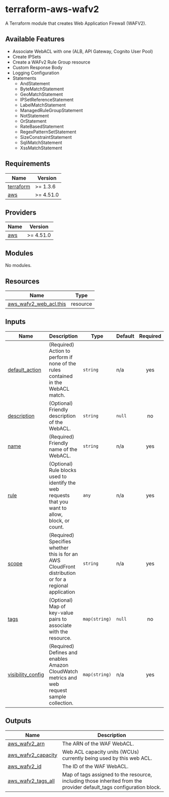# terraform-aws-wafv2

A Terraform module that creates Web Application Firewall (WAFV2).

## Available Features

- Associate WebACL with one (ALB, API Gateway, Cognito User Pool)
- Create IPSets
- Create a WAFv2 Rule Group resource
- Custom Response Body
- Logging Configuration
- Statements
  - AndStatement
  - ByteMatchStatement
  - GeoMatchStatement
  - IPSetReferenceStatement
  - LabelMatchStatement
  - ManagedRuleGroupStatement
  - NotStatement
  - OrStatement
  - RateBasedStatement
  - RegexPatternSetStatement
  - SizeConstraintStatement
  - SqliMatchStatement
  - XssMatchStatement

<!-- BEGIN_TF_DOCS -->
## Requirements

| Name | Version |
|------|---------|
| <a name="requirement_terraform"></a> [terraform](#requirement\_terraform) | >= 1.3.6 |
| <a name="requirement_aws"></a> [aws](#requirement\_aws) | >= 4.51.0 |

## Providers

| Name | Version |
|------|---------|
| <a name="provider_aws"></a> [aws](#provider\_aws) | >= 4.51.0 |

## Modules

No modules.

## Resources

| Name | Type |
|------|------|
| [aws_wafv2_web_acl.this](https://registry.terraform.io/providers/hashicorp/aws/latest/docs/resources/wafv2_web_acl) | resource |

## Inputs

| Name | Description | Type | Default | Required |
|------|-------------|------|---------|:--------:|
| <a name="input_default_action"></a> [default\_action](#input\_default\_action) | (Required) Action to perform if none of the rules contained in the WebACL match. | `string` | n/a | yes |
| <a name="input_description"></a> [description](#input\_description) | (Optional) Friendly description of the WebACL. | `string` | `null` | no |
| <a name="input_name"></a> [name](#input\_name) | (Required) Friendly name of the WebACL. | `string` | n/a | yes |
| <a name="input_rule"></a> [rule](#input\_rule) | (Optional) Rule blocks used to identify the web requests that you want to allow, block, or count. | `any` | n/a | yes |
| <a name="input_scope"></a> [scope](#input\_scope) | (Required) Specifies whether this is for an AWS CloudFront distribution or for a regional application | `string` | n/a | yes |
| <a name="input_tags"></a> [tags](#input\_tags) | (Optional) Map of key-value pairs to associate with the resource. | `map(string)` | `null` | no |
| <a name="input_visibility_config"></a> [visibility\_config](#input\_visibility\_config) | (Required) Defines and enables Amazon CloudWatch metrics and web request sample collection. | `map(string)` | n/a | yes |

## Outputs

| Name | Description |
|------|-------------|
| <a name="output_aws_wafv2_arn"></a> [aws\_wafv2\_arn](#output\_aws\_wafv2\_arn) | The ARN of the WAF WebACL. |
| <a name="output_aws_wafv2_capacity"></a> [aws\_wafv2\_capacity](#output\_aws\_wafv2\_capacity) | Web ACL capacity units (WCUs) currently being used by this web ACL. |
| <a name="output_aws_wafv2_id"></a> [aws\_wafv2\_id](#output\_aws\_wafv2\_id) | The ID of the WAF WebACL. |
| <a name="output_aws_wafv2_tags_all"></a> [aws\_wafv2\_tags\_all](#output\_aws\_wafv2\_tags\_all) | Map of tags assigned to the resource, including those inherited from the provider default\_tags configuration block. |
<!-- END_TF_DOCS -->